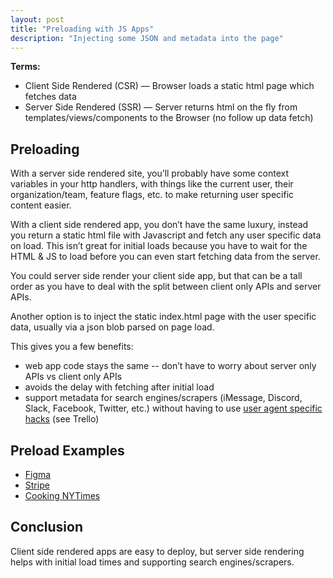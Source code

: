 ```yaml
---
layout: post
title: "Preloading with JS Apps"
description: "Injecting some JSON and metadata into the page"
---
```


**Terms:**

- Client Side Rendered (CSR) — Browser loads a static html page which fetches data
- Server Side Rendered (SSR) — Server returns html on the fly from templates/views/components to the Browser (no follow up data fetch)

## Preloading

With a server side rendered site, you’ll probably have some context variables in your http handlers, with things like the current user, their organization/team, feature flags, etc. to make returning user specific content easier.

With a client side rendered app, you don’t have the same luxury, instead you return a static html file with Javascript and fetch any user specific data on load.
This isn’t great for initial loads because you have to wait for the HTML & JS to load before you can even start fetching data from the server.

You could server side render your client side app, but that can be a tall order as you have to deal with the split between client only APIs and server APIs.

Another option is to inject the static index.html page with the user specific data, usually via a json blob parsed on page load.

This gives you a few benefits:

- web app code stays the same -- don’t have to worry about server only APIs vs client only APIs
- avoids the delay with fetching after initial load
- support metadata for search engines/scrapers (iMessage, Discord, Slack, Facebook, Twitter, etc.) without having to use [user agent specific hacks](https://github.com/recipeyak/recipeyak/blob/adc4bf5512fe8ae451e7006ae9638fb2fe06d82e/backend/recipeyak/api/urls.py#LL99C61-L99C61) (see Trello)

## Preload Examples

- [Figma](https://gist.github.com/sbdchd/40cc0b40493966b902c511e4191d7bc0#file-figma-preload-json)
- [Stripe](https://gist.github.com/sbdchd/40cc0b40493966b902c511e4191d7bc0#file-stripe-preload-html)
- [Cooking NYTimes ](https://gist.github.com/sbdchd/ed7e5ca860d90b52fb2e03a6ca0ae508#file-preload-json)

## Conclusion

Client side rendered apps are easy to deploy, but server side rendering helps with initial load times and supporting search engines/scrapers.
